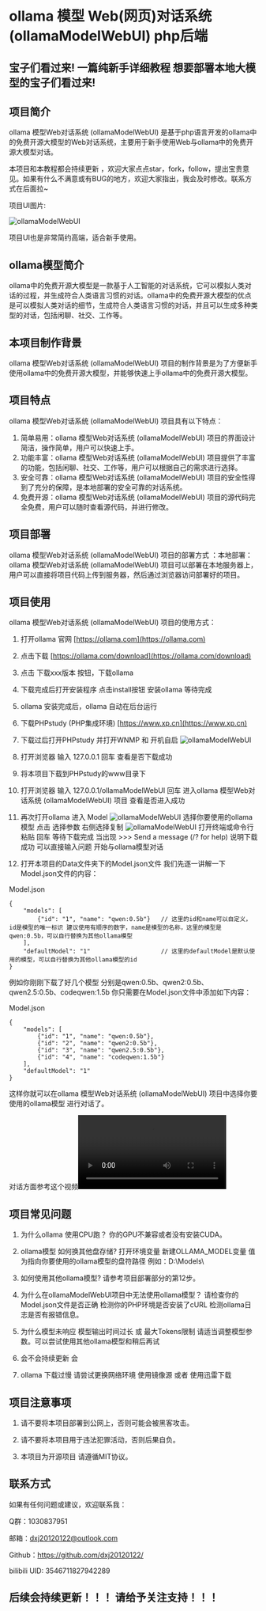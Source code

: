 # ollama 模型 Web(网页)对话系统 (ollamaModelWebUI) php后端

## 宝子们看过来! 一篇纯新手详细教程 想要部署本地大模型的宝子们看过来!

## 项目简介

ollama 模型Web对话系统 (ollamaModelWebUI) 是基于php语言开发的ollama中的免费开源大模型的Web对话系统，主要用于新手使用Web与ollama中的免费开源大模型对话。

本项目和本教程都会持续更新 ，欢迎大家点点star，fork，follow，提出宝贵意见。如果有什么不满意或有BUG的地方，欢迎大家指出，我会及时修改。联系方式在后面拉~

项目UI图片:

![ollamaModelWebUI](image/项目UI图片1.png)

项目UI也是非常简约高端，适合新手使用。

## ollama模型简介

ollama中的免费开源大模型是一款基于人工智能的对话系统，它可以模拟人类对话的过程，并生成符合人类语言习惯的对话。ollama中的免费开源大模型的优点是可以模拟人类对话的细节，生成符合人类语言习惯的对话，并且可以生成多种类型的对话，包括闲聊、社交、工作等。

## 本项目制作背景

ollama 模型Web对话系统 (ollamaModelWebUI) 项目的制作背景是为了方便新手使用ollama中的免费开源大模型，并能够快速上手ollama中的免费开源大模型。

## 项目特点

ollama 模型Web对话系统 (ollamaModelWebUI) 项目具有以下特点：

1. 简单易用：ollama 模型Web对话系统 (ollamaModelWebUI) 项目的界面设计简洁，操作简单，用户可以快速上手。
2. 功能丰富：ollama 模型Web对话系统 (ollamaModelWebUI) 项目提供了丰富的功能，包括闲聊、社交、工作等，用户可以根据自己的需求进行选择。
3. 安全可靠：ollama 模型Web对话系统 (ollamaModelWebUI) 项目的安全性得到了充分的保障，是本地部署的安全可靠的对话系统。
4. 免费开源：ollama 模型Web对话系统 (ollamaModelWebUI) 项目的源代码完全免费，用户可以随时查看源代码，并进行修改。

## 项目部署

ollama 模型Web对话系统 (ollamaModelWebUI) 项目的部署方式 ：本地部署：ollama 模型Web对话系统 (ollamaModelWebUI) 项目可以部署在本地服务器上，用户可以直接将项目代码上传到服务器，然后通过浏览器访问部署好的项目。

## 项目使用

ollama 模型Web对话系统 (ollamaModelWebUI) 项目的使用方式：

1. 打开ollama 官网 [https://ollama.com](https://ollama.com)

2. 点击下载  [https://ollama.com/download](https://ollama.com/download)

3. 点击 下载xxx版本 按钮，下载ollama

4. 下载完成后打开安装程序 点击install按钮 安装ollama 等待完成

5. ollama 安装完成后，ollama 自动在后台运行

6. 下载PHPstudy (PHP集成环境) [https://www.xp.cn](https://www.xp.cn)

7. 下载过后打开PHPstudy 并打开WNMP 和 开机自启 ![ollamaModelWebUI](image/PHPstudy操作图片示例.png)

8. 打开浏览器 输入 127.0.0.1 回车 查看是否下载成功

10. 将本项目下载到PHPstudy的www目录下 

11. 打开浏览器 输入 127.0.0.1/ollamaModelWebUI 回车 进入ollama 模型Web对话系统 (ollamaModelWebUI) 项目 查看是否进入成功

12. 再次打开ollama 进入 Model ![ollamaModelWebUI](image/ollama%20Model%20UI.png) 选择你要使用的ollama模型 点击 选择参数 右侧选择复制 ![ollamaModelWebUI](image/ollama%20Model%20UI%20Download.png) 打开终端或命令行 粘贴 回车 等待下载完成 当出现 >>> Send a message (/? for help) 说明下载成功 可以直接输入问题 开始与ollama模型对话

13. 打开本项目的Data文件夹下的Model.json文件 我们先逐一讲解一下Model.json文件的内容：

Model.json
```
{
    "models": [
        {"id": "1", "name": "qwen:0.5b"}   // 这里的id和name可以自定义，id是模型的唯一标识 建议使用有顺序的数字，name是模型的名称，这里的模型是qwen:0.5b，可以自行替换为其他ollama模型
    ],
    "defaultModel": "1"                    // 这里的defaultModel是默认使用的模型，可以自行替换为其他ollama模型的id
}

```

例如你刚刚下载了好几个模型 分别是qwen:0.5b、qwen2:0.5b、qwen2.5:0.5b、codeqwen:1.5b 你只需要在Model.json文件中添加如下内容：

Model.json
```
{
    "models": [
        {"id": "1", "name": "qwen:0.5b"},
        {"id": "2", "name": "qwen2:0.5b"},
        {"id": "3", "name": "qwen2.5:0.5b"},
        {"id": "4", "name": "codeqwen:1.5b"}
    ],
    "defaultModel": "1"
}

```

这样你就可以在ollama 模型Web对话系统 (ollamaModelWebUI) 项目中选择你要使用的ollama模型 进行对话了。

对话方面参考这个视频![ollamaModelWebUI](video/usephpollamaModelWebUI.mp4)

## 项目常见问题

1. 为什么ollama 使用CPU跑？
你的GPU不兼容或者没有安装CUDA。

2. ollama模型 如何换其他盘存储?
打开环境变量 新建OLLAMA_MODEL变量 值为指向你要使用的ollama模型的盘符路径 例如：D:\Models\

3. 如何使用其他ollama模型?
请参考项目部署部分的第12步。

4. 为什么在ollamaModelWebUI项目中无法使用ollama模型？
请检查你的Model.json文件是否正确 检测你的PHP环境是否安装了cURL 检测ollama日志是否有报错信息。

5. 为什么模型未响应
模型输出时间过长 或 最大Tokens限制 请适当调整模型参数。可以尝试使用其他ollama模型和稍后再试

6. 会不会持续更新
会

7. ollama 下载过慢
请尝试更换网络环境 使用镜像源 或者 使用迅雷下载

## 项目注意事项

1. 请不要将本项目部署到公网上，否则可能会被黑客攻击。

2. 请不要将本项目用于违法犯罪活动，否则后果自负。

3. 本项目为开源项目 请遵循MIT协议。

## 联系方式

如果有任何问题或建议，欢迎联系我：

Q群：1030837951

邮箱：dxj20120122@outlook.com

Github：https://github.com/dxj20120122/

bilibili UID: 3546711827942289



## 后续会持续更新！！！ 请给予关注支持！！！
